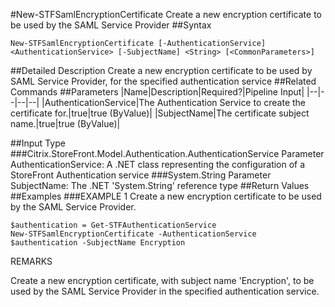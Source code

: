 #New-STFSamlEncryptionCertificate
Create a new encryption certificate to be used by the SAML Service Provider
##Syntax
```New-STFSamlEncryptionCertificate [-AuthenticationService] <AuthenticationService> [-SubjectName] <String> [<CommonParameters>]
```
##Detailed Description
Create a new encryption certificate to be used by SAML Service Provider, for the specified authentication service
##Related Commands
##Parameters
|Name|Description|Required?|Pipeline Input||--|--|--|--||AuthenticationService|The Authentication Service to create the certificate for.|true|true (ByValue)||SubjectName|The certificate subject name.|true|true (ByValue)|##Input Type
###Citrix.StoreFront.Model.Authentication.AuthenticationService
Parameter AuthenticationService: A .NET class representing the configuration of a StoreFront Authentication service
###System.String
Parameter SubjectName: The .NET 'System.String' reference type
##Return Values
##Examples
###EXAMPLE 1 Create a new encryption certificate to be used by the SAML Service Provider.
```$authentication = Get-STFAuthenticationService
New-STFSamlEncryptionCertificate -AuthenticationService $authentication -SubjectName Encryption
```
REMARKS

Create a new encryption certificate, with subject name 'Encryption', to be used by the SAML Service Provider in the
specified authentication service.
